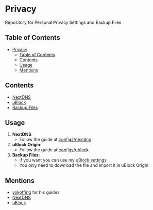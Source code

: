 # Privacy
Repository for Personal Privacy Settings and Backup Files

## Table of Contents
- [Privacy](#privacy)
  - [Table of Contents](#table-of-contents)
  - [Contents](#contents)
  - [Usage](#usage)
  - [Mentions](#mentions)

## Contents
- [NextDNS](configs/nextdns)
- [uBlock](configs/ublock)
- [Backup Files](backups)

## Usage

1. **NextDNS**:
   - Follow the guide at [configs/nextdns](configs/nextdns/README.md)
2. **uBlock Origin**:
   - Follow the guide at [configs/ublock](configs/ublock/README.md)
3. **Backup Files**:
   - If you want you can use my [uBlock settings](backups/ublock.txt)
   - You only need to download the file and import it in uBlock Origin

## Mentions

- [yokoffing](https://github.com/yokoffing) for his guides
- [NextDNS](https://nextdns.io/)
- [uBlock](https://github.com/gorhill/uBlock)

